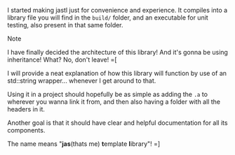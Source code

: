 I started making jastl just for convenience and experience. It compiles into a library file you will find in the `build/` folder, and an executable for unit testing, also present in that same folder.

> [!NOTE]  
> I have finally decided the architecture of this library! And it's gonna be using inheritance!
> What? No, don't leave! =[
> 
> I will provide a neat explanation of how this library will function by use of an std::string wrapper... whenever I get around to that.

Using it in a project should hopefully be as simple as adding the `.a` to wherever you wanna link it from, and then also having a folder with all the headers in it.

Another goal is that it should have clear and helpful documentation for all its components.

The name means "**jas**(thats me) **t**emplate **l**ibrary"! =]
